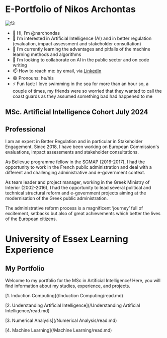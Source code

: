 # E-Portfolio of Nikos Archontas 
![f3](https://github.com/user-attachments/assets/c992b5f9-9741-437c-9b72-96b4a930178f)


- 👋 Hi, I’m @narchondas
- 👀 I’m interested in Artificial Intelligence (AI) and in better regulation (evaluation, impact assessment and stakeholder consultation)
- 🌱 I’m currently learning the advantages and pitfalls of the machine learning methods and algorithms
- 💞️ I’m looking to collaborate on AI in the public sector and on code writing
- 📫 How to reach me: by email, via [LinkedIn](http://www.linkedin.com/in/nikos-archontas-5a9a90234)
- 😄 Pronouns: he/his
- ⚡ Fun fact: I love swimming in the sea for more than an hour so, a couple of times, my friends were so worried that they wanted to call the coast guards as they assumed something bad had happened to me
  

## MSc. Artificial Intelligence Cohort July 2024

## Professional
I am an expert in Better Regulation and in particular in Stakeholder Engagement. Since 2018, I have been working on European Commission's evaluations, impact assessments and stakeholder consultations. 

As Bellevue programme fellow in the SGMAP (2016-2017), I had the opportunity to work in the French public administration and deal with a different and challenging administrative and e-government context. 

As team leader and project manager, working in the Greek Ministry of Interior (2002-2016), I had the opportunity to lead several political and technical structural reform and e-government projects aiming at the modernisation of the Greek public administration. 

The administrative reform process is a magnificent ‘journey’ full of excitement, setbacks but also of great achievements which better the lives of the European citizens.

# University of Essex Learning Experience

## My Portfolio  
Welcome to my portfolio for the MSc in Artificial Intelligence! Here, you will find information about my studies, experience, and projects.  

[1. Induction Computing](/Induction Computing/read.md)

[2. Understanding Artificial Intelligence](/Understanding Artificial Intelligence/read.md)

[3. Numerical Analysis](/Numerical Analysis/read.md)

[4. Machine Learning](/Machine Learning/read.md)




<!---
narchondas/narchondas is a ✨ special ✨ repository because its `README.md` (this file) appears on your GitHub profile.
You can click the Preview link to take a look at your changes.
--->
